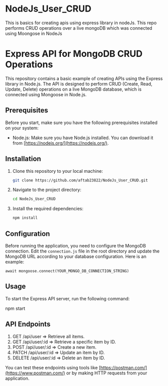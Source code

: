 # NodeJs_User_CRUD
This is basics for creating apis using express library in nodeJs. This repo performs CRUD operations over a live mongoDB which was connected using Moongose in NodeJs

# Express API for MongoDB CRUD Operations

This repository contains a basic example of creating APIs using the Express library in Node.js. The API is designed to perform CRUD (Create, Read, Update, Delete) operations on a live MongoDB database, which is connected using Mongoose in Node.js.

## Prerequisites

Before you start, make sure you have the following prerequisites installed on your system:

- Node.js: Make sure you have Node.js installed. You can download it from [https://nodejs.org/](https://nodejs.org/).

## Installation

1. Clone this repository to your local machine:

   ```bash
   git clone https://github.com/aftab23822/NodeJs_User_CRUD.git

2. Navigate to the project directory:
   ```bash
   cd NodeJs_User_CRUD

3. Install the required dependencies:
   ```bash
   npm install
   
## Configuration 

Before running the application, you need to configure the MongoDB connection. 
Edit the `connection.js` file in the root directory and update the MongoDB URL according to your database configuration.
Here is an example:
    
    
    await mongoose.connect(YOUR_MONGO_DB_CONNECTION_STRING)

## Usage

To start the Express API server, run the following command:
   
   npm start

## API Endpoints

1. GET /api/user          => Retrieve all items.
2. GET /api/user/:id      => Retrieve a specific item by ID.
3. POST /api/user/:id     => Create a new item.
4. PATCH /api/user/:id    => Update an item by ID.
5. DELETE /api/user/:id   => Delete an item by ID.

You can test these endpoints using tools like [https://postman.com/](https://www.postman.com/) or by making HTTP requests from your application.
